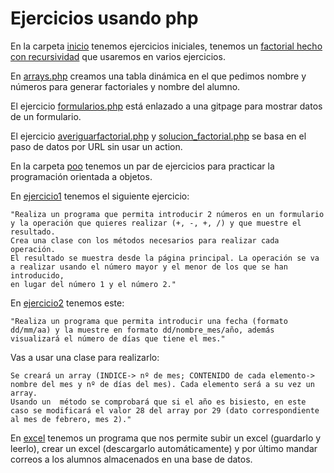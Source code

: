 # Ejercicios usando php

En la carpeta [inicio](./inicio) tenemos ejercicios iniciales, tenemos un [factorial hecho con recursividad](./inicio/factorial.php) que usaremos 
en varios ejercicios.

En [arrays.php](./inicio/arrays.php) creamos una tabla dinámica en el que pedimos nombre y números para generar factoriales y 
nombre del alumno.

El ejercicio [formularios.php](./inicio/formularios.php) está enlazado a una gitpage para mostrar datos de un formulario.

El ejercicio [averiguarfactorial.php](./inicio/averiguarfactorial.php) y [solucion_factorial.php](./inicio/solucion_factorial.php) se basa en el paso de datos
por URL sin usar un action.


En la carpeta [poo](./poo) tenemos un par de ejercicios para practicar la programación orientada a objetos. 
 
En [ejercicio1](./poo/ejercicio1/) tenemos el siguiente ejercicio: 

    "Realiza un programa que permita introducir 2 números en un formulario y la operación que quieres realizar (+, -, +, /) y que muestre el resultado.
    Crea una clase con los métodos necesarios para realizar cada operación.
    El resultado se muestra desde la página principal. La operación se va a realizar usando el número mayor y el menor de los que se han introducido, 
    en lugar del número 1 y el número 2."

En [ejercicio2](./poo/ejercicio2/) tenemos este:


    "Realiza un programa que permita introducir una fecha (formato dd/mm/aa) y la muestre en formato dd/nombre_mes/año, además visualizará el número de días que tiene el mes."

Vas a usar una clase para realizarlo:

    Se creará un array (INDICE-> nº de mes; CONTENIDO de cada elemento-> nombre del mes y nº de días del mes). Cada elemento será a su vez un array.
    Usando un  método se comprobará que si el año es bisiesto, en este caso se modificará el valor 28 del array por 29 (dato correspondiente al mes de febrero, mes 2)."

En [excel](./poo/excel) tenemos un programa que nos permite subir un excel (guardarlo y leerlo), crear un excel (descargarlo automáticamente) y por último mandar correos a los alumnos almacenados en una base de datos. 
